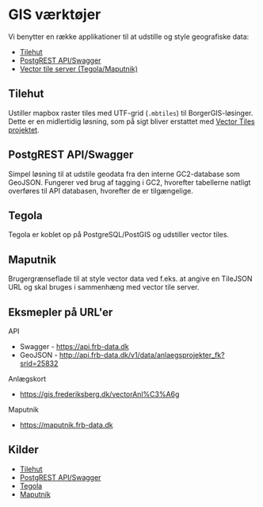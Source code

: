 # GIS værktøjer

Vi benytter en række applikationer til at udstille og style geografiske data:

* [Tilehut](https://github.com/frederiksberg/prod-app1-deployment/tree/master/gis/tilehut)
* [PostgREST API/Swagger](https://github.com/frederiksberg/PostgREST)
* [Vector tile server (Tegola/Maputnik)](https://github.com/frederiksberg/prod-app1-deployment/tree/master/gis/vector-tiles)

## Tilehut

Ustiller mapbox raster tiles med UTF-grid (`.mbtiles`) til BorgerGIS-løsinger. Dette er en midlertidig løsning, som på sigt bliver erstattet med [Vector Tiles projektet](https://github.com/frederiksberg/prod-app1-deployment/tree/master/gis/vector-tiles).

## PostgREST API/Swagger

Simpel løsning til at udstile geodata fra den interne GC2-database som GeoJSON. Fungerer ved brug af tagging i GC2, hvorefter tabellerne natligt overføres til API databasen, hvorefter de er tilgængelige.

## Tegola
Tegola er koblet op på PostgreSQL/PostGIS og udstiller vector tiles.

## Maputnik

Brugergrænseflade til at style vector data ved f.eks. at angive en TileJSON URL og skal bruges i sammenhæng med vector tile server.

## Eksmepler på URL'er

API 
* Swagger - https://api.frb-data.dk
* GeoJSON - http://api.frb-data.dk/v1/data/anlaegsprojekter_fk?srid=25832

Anlægskort
* https://gis.frederiksberg.dk/vectorAnl%C3%A6g

Maputnik
* https://maputnik.frb-data.dk

## Kilder
* [Tilehut](https://github.com/b-g/tilehut)
* [PostgREST API/Swagger](https://github.com/frederiksberg/PostgREST)
* [Tegola](https://github.com/go-spatial/tegola)
* [Maputnik](https://maputnik.github.io/)
